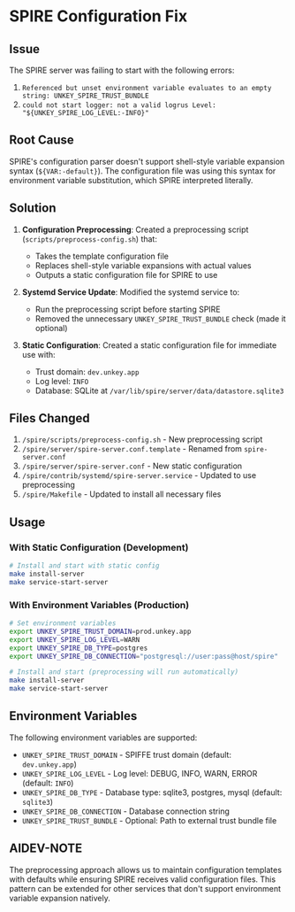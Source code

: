 # SPIRE Configuration Fix

## Issue

The SPIRE server was failing to start with the following errors:
1. `Referenced but unset environment variable evaluates to an empty string: UNKEY_SPIRE_TRUST_BUNDLE`
2. `could not start logger: not a valid logrus Level: "${UNKEY_SPIRE_LOG_LEVEL:-INFO}"`

## Root Cause

SPIRE's configuration parser doesn't support shell-style variable expansion syntax (`${VAR:-default}`). The configuration file was using this syntax for environment variable substitution, which SPIRE interpreted literally.

## Solution

1. **Configuration Preprocessing**: Created a preprocessing script (`scripts/preprocess-config.sh`) that:
   - Takes the template configuration file
   - Replaces shell-style variable expansions with actual values
   - Outputs a static configuration file for SPIRE to use

2. **Systemd Service Update**: Modified the systemd service to:
   - Run the preprocessing script before starting SPIRE
   - Removed the unnecessary `UNKEY_SPIRE_TRUST_BUNDLE` check (made it optional)

3. **Static Configuration**: Created a static configuration file for immediate use with:
   - Trust domain: `dev.unkey.app`
   - Log level: `INFO`
   - Database: SQLite at `/var/lib/spire/server/data/datastore.sqlite3`

## Files Changed

1. `/spire/scripts/preprocess-config.sh` - New preprocessing script
2. `/spire/server/spire-server.conf.template` - Renamed from `spire-server.conf`
3. `/spire/server/spire-server.conf` - New static configuration
4. `/spire/contrib/systemd/spire-server.service` - Updated to use preprocessing
5. `/spire/Makefile` - Updated to install all necessary files

## Usage

### With Static Configuration (Development)
```bash
# Install and start with static config
make install-server
make service-start-server
```

### With Environment Variables (Production)
```bash
# Set environment variables
export UNKEY_SPIRE_TRUST_DOMAIN=prod.unkey.app
export UNKEY_SPIRE_LOG_LEVEL=WARN
export UNKEY_SPIRE_DB_TYPE=postgres
export UNKEY_SPIRE_DB_CONNECTION="postgresql://user:pass@host/spire"

# Install and start (preprocessing will run automatically)
make install-server
make service-start-server
```

## Environment Variables

The following environment variables are supported:
- `UNKEY_SPIRE_TRUST_DOMAIN` - SPIFFE trust domain (default: `dev.unkey.app`)
- `UNKEY_SPIRE_LOG_LEVEL` - Log level: DEBUG, INFO, WARN, ERROR (default: `INFO`)
- `UNKEY_SPIRE_DB_TYPE` - Database type: sqlite3, postgres, mysql (default: `sqlite3`)
- `UNKEY_SPIRE_DB_CONNECTION` - Database connection string
- `UNKEY_SPIRE_TRUST_BUNDLE` - Optional: Path to external trust bundle file

## AIDEV-NOTE

The preprocessing approach allows us to maintain configuration templates with defaults while ensuring SPIRE receives valid configuration files. This pattern can be extended for other services that don't support environment variable expansion natively.